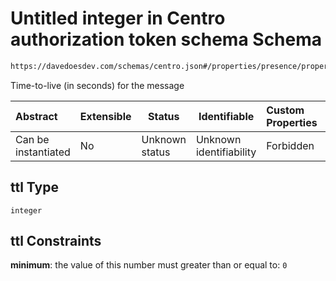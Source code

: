 # Untitled integer in Centro authorization token schema Schema

```txt
https://davedoesdev.com/schemas/centro.json#/properties/presence/properties/connect/properties/ttl
```

Time-to-live (in seconds) for the message


| Abstract            | Extensible | Status         | Identifiable            | Custom Properties | Additional Properties | Access Restrictions | Defined In                                                                                  |
| :------------------ | ---------- | -------------- | ----------------------- | :---------------- | --------------------- | ------------------- | ------------------------------------------------------------------------------------------- |
| Can be instantiated | No         | Unknown status | Unknown identifiability | Forbidden         | Allowed               | none                | [default_authz_token.schema.json\*](default_authz_token.schema.json "open original schema") |

## ttl Type

`integer`

## ttl Constraints

**minimum**: the value of this number must greater than or equal to: `0`
